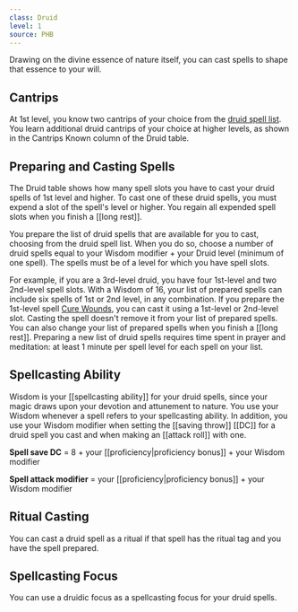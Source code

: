 ```yaml
---
class: Druid
level: 1
source: PHB
---
```


Drawing on the divine essence of nature itself, you can cast spells to shape that essence to your will.

## Cantrips
At 1st level, you know two cantrips of your choice from the [druid spell list](http://dnd5e.wikidot.com/spells:druid). You learn additional druid cantrips of your choice at higher levels, as shown in the Cantrips Known column of the Druid table.

## Preparing and Casting Spells
The Druid table shows how many spell slots you have to cast your druid spells of 1st level and higher. To cast one of these druid spells, you must expend a slot of the spell's level or higher. You regain all expended spell slots when you finish a [[long rest]].

You prepare the list of druid spells that are available for you to cast, choosing from the druid spell list. When you do so, choose a number of druid spells equal to your Wisdom modifier + your Druid level (minimum of one spell). The spells must be of a level for which you have spell slots.

For example, if you are a 3rd-level druid, you have four 1st-level and two 2nd-level spell slots. With a Wisdom of 16, your list of prepared spells can include six spells of 1st or 2nd level, in any combination. If you prepare the 1st-level spell [Cure Wounds](http://dnd5e.wikidot.com/spell:cure-wounds), you can cast it using a 1st-level or 2nd-level slot. Casting the spell doesn't remove it from your list of prepared spells.
You can also change your list of prepared spells when you finish a [[long rest]]. Preparing a new list of druid spells requires time spent in prayer and meditation: at least 1 minute per spell level for each spell on your list.

## Spellcasting Ability
Wisdom is your [[spellcasting ability]] for your druid spells, since your magic draws upon your devotion and attunement to nature. You use your Wisdom whenever a spell refers to your spellcasting ability. In addition, you use your Wisdom modifier when setting the [[saving throw]] [[DC]] for a druid spell you cast and when making an [[attack roll]] with one.

**Spell save DC** = 8 + your [[proficiency|proficiency bonus]] + your Wisdom modifier

**Spell attack modifier** = your [[proficiency|proficiency bonus]] + your Wisdom modifier

## Ritual Casting
You can cast a druid spell as a ritual if that spell has the ritual tag and you have the spell prepared.

## Spellcasting Focus
You can use a druidic focus as a spellcasting focus for your druid spells.

